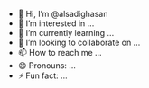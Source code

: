 - 👋 Hi, I’m @alsadighasan
- 👀 I’m interested in ...
- 🌱 I’m currently learning ...
- 💞️ I’m looking to collaborate on ...
- 📫 How to reach me ...
- 😄 Pronouns: ...
- ⚡ Fun fact: ...

<!---
alsadighasan/alsadighasan is a ✨ special ✨ repository because its `README.md` (this file) appears on your GitHub profile.
You can click the Preview link to take a look at your changes.
--->
